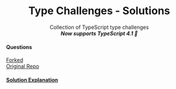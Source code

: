 <h1 align='center'>
   Type Challenges - Solutions
</h1>
<p align='center'>
Collection of TypeScript type challenges<br>
<b><em>Now supports TypeScript 4.1 🎉</em></b>
</p>

<h4>Questions</h4>
<a href="https://github.com/shubhammehra4/type-challenges"> Forked </a>
<br>
<a href ="https://github.com/type-challenges/type-challenges"> Original Repo</a>

<h4>
   <a href="https://ghaiklor.github.io/type-challenges-solutions/en/">Solution Explanation</a>
</h4>
